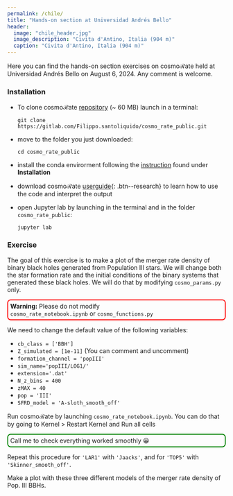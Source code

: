 ```yaml
---
permalink: /chile/
title: "Hands-on section at Universidad Andrés Bello"
header:
  image: "chile_header.jpg"
  image_description: "Civita d'Antino, Italia (904 m)"
  caption: "Civita d'Antino, Italia (904 m)"
---
```


Here you can find the hands-on section exercises on cosmo$\mathcal{R}$ate held at Universidad Andrés Bello on August 6, 2024. Any comment is welcome. 

### Installation

- To clone cosmo$\mathcal{R}$ate [repository](https://gitlab.com/Filippo.santoliquido/cosmo_rate_public) (~ 60 MB) launch in a terminal:

	```
	git clone https://gitlab.com/Filippo.santoliquido/cosmo_rate_public.git
	```

- move to the folder you just downloaded:
	
	```
	cd cosmo_rate_public
	```

- install the conda envirorment following the  [instruction](https://gitlab.com/Filippo.santoliquido/cosmo_rate_public/-/blob/v2/README.md?ref_type=heads) found under **Installation**

- download cosmo$\mathcal{R}$ate [userguide](/assets/images/BrazilLectures/cosmorate_user_guide.pdf){: .btn--research} to learn how to use the code and interpret the output

- open Jupyter lab by launching in the terminal and in the folder ```cosmo_rate_public```:
	
	```
	jupyter lab
	```

### Exercise
	
The goal of this exercise is to make a plot of the merger rate density of binary black holes generated from Population III stars. We will change both the star formation rate and the initial conditions of the binary systems that generated these black holes. We will do that by modifying ```cosmo_params.py``` only. 
	
<div style="border: 2px solid red; padding: 5px; border-radius: 8px;">
  <strong>Warning:</strong> Please do not modify <code>
cosmo_rate_notebook.ipynb</code> or <code>cosmo_functions.py</code>
</div>
	
	
	
	

We need to change the default value of the following variables:

- ```cb_class = ['BBH']```
- ```Z_simulated = [1e-11]``` (You can comment and uncomment)
- ```formation_channel = 'popIII'```
- ```sim_name='popIII/LOG1/'```
- ```extension='.dat'```
- ```N_z_bins = 400```
- ```zMAX = 40```
- ```pop = 'III'```
- ```SFRD_model = 'A-sloth_smooth_off'``` 

Run cosmo$\mathcal{R}$ate by launching ```cosmo_rate_notebook.ipynb```. You can do that by going to Kernel > Restart Kernel and Run all cells


<div style="border: 2px solid green; padding: 5px; border-radius: 8px;">
  Call me to check everything worked smoothly 😀
</div>
 
	  
Repeat this procedure for ```'LAR1'``` with ```'Jaacks'```, and for ```'TOP5'``` with ```'Skinner_smooth_off'```.

Make a plot with these three different models of the merger rate density of Pop. III BBHs. 
